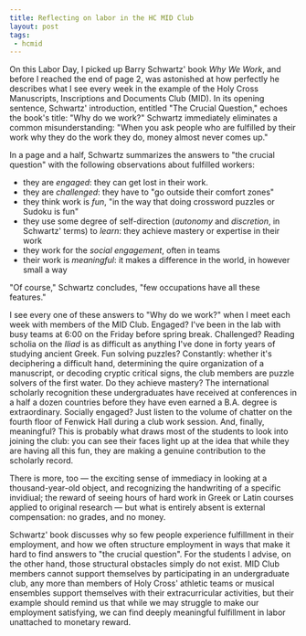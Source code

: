 ```yaml
---
title: Reflecting on labor in the HC MID Club
layout: post
tags:
 - hcmid
---
```


On this Labor Day, I picked up Barry Schwartz' book *Why We Work*, and before I reached the end of page 2, was astonished at how perfectly he describes what I see every week in the example of the Holy Cross Manuscripts, Inscriptions and Documents Club (MID).  In its opening sentence, Schwartz' introduction, entitled "The Crucial Question," echoes the book's title:  "Why do we work?"  Schwartz immediately eliminates a common misunderstanding:  "When you ask people who are fulfilled by their work why they do the work they do, money almost never comes up."

In a page and a half, Schwartz summarizes the answers to "the crucial question" with the following observations about fulfilled workers:



- they are *engaged*:  they can get lost in their work.
- they are *challenged*:  they have to "go outside their comfort zones"
- they think work is *fun*, "in the way that doing crossword puzzles or Sudoku is fun"
- they use some degree of self-direction (*autonomy* and *discretion*, in Schwartz' terms) to *learn*: they achieve mastery or expertise in their work
- they work for the *social engagement*,  often in teams
- their work is *meaningful*:  it makes a difference in the world, in however small a way

"Of course," Schwartz concludes, "few occupations have all these features."

I see every one of these answers to "Why do we work?" when I meet each week with members of the MID Club.  Engaged?  I've been in the lab with busy teams at 6:00 on the Friday before spring break.  Challenged?  Reading scholia on the *Iliad* is as difficult as anything I've done in forty years of studying ancient Greek.  Fun solving puzzles?  Constantly: whether it's deciphering a difficult hand, determining the quire organization of a manuscript, or decoding cryptic critical signs, the club members are puzzle solvers of the first water.  Do they achieve mastery?  The international scholarly recognition these undergraduates have received at conferences in a half a dozen countries before they have even earned a B.A. degree is extraordinary.  Socially engaged?  Just listen to the volume of chatter on the fourth floor of Fenwick Hall during a club work session.  And, finally, meaningful?  This is probably what draws most of the students to look into joining the club: you can see their faces light up at  the idea that while they are having all this fun, they are making a genuine contribution to the scholarly record.

There is more, too  — the exciting sense of immediacy in looking at a thousand-year-old object, and recognizing the handwriting of a specific invidiual;  the reward of seeing hours of hard work in Greek or Latin courses applied to original research — but what is entirely absent is external compensation:  no grades, and no money.

Schwartz' book discusses why so few people experience fulfillment in their employment, and how we often structure employment in ways that make it hard to find answers to "the crucial question".  For the students I advise, on the other hand, those structural obstacles simply do not exist.  MID Club members cannot support themselves by participating in an undergraduate club, any more than members of Holy Cross' athletic teams or musical ensembles support themselves with their extracurricular activities, but their example should remind us that while we may struggle to make our employment satisfying, we can find deeply meaningful fulfillment in labor unattached to monetary reward.
